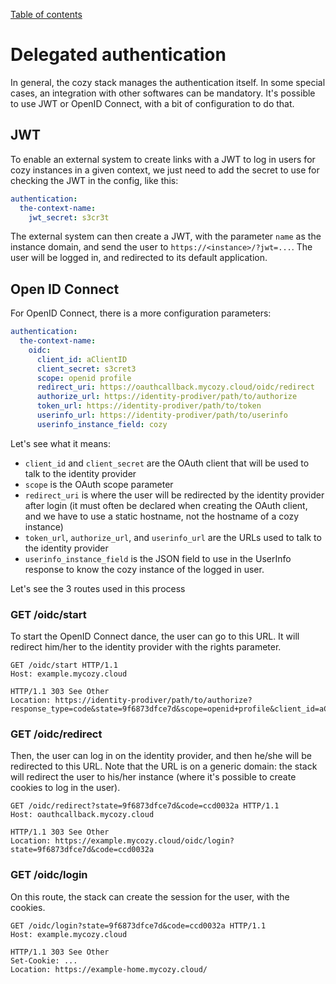 [Table of contents](README.md#table-of-contents)

# Delegated authentication

In general, the cozy stack manages the authentication itself. In some special
cases, an integration with other softwares can be mandatory. It's possible to
use JWT or OpenID Connect, with a bit of configuration to do that.

## JWT

To enable an external system to create links with a JWT to log in users for
cozy instances in a given context, we just need to add the secret to use for
checking the JWT in the config, like this:

```yaml
authentication:
  the-context-name:
    jwt_secret: s3cr3t
```

The external system can then create a JWT, with the parameter `name` as the
instance domain, and send the user to `https://<instance>/?jwt=...`. The user
will be logged in, and redirected to its default application.

## Open ID Connect

For OpenID Connect, there is a more configuration parameters:

```yaml
authentication:
  the-context-name:
    oidc:
      client_id: aClientID
      client_secret: s3cret3
      scope: openid profile
      redirect_uri: https://oauthcallback.mycozy.cloud/oidc/redirect
      authorize_url: https://identity-prodiver/path/to/authorize
      token_url: https://identity-prodiver/path/to/token
      userinfo_url: https://identity-prodiver/path/to/userinfo
      userinfo_instance_field: cozy
```

Let's see what it means:

- `client_id` and `client_secret` are the OAuth client that will be used to
  talk to the identity provider
- `scope` is the OAuth scope parameter
- `redirect_uri` is where the user will be redirected by the identity provider
  after login (it must often be declared when creating the OAuth client, and we
  have to use a static hostname, not the hostname of a cozy instance)
- `token_url`, `authorize_url`, and `userinfo_url` are the URLs used to talk to
  the identity provider
- `userinfo_instance_field` is the JSON field to use in the UserInfo response
  to know the cozy instance of the logged in user.

Let's see the 3 routes used in this process

### GET /oidc/start

To start the OpenID Connect dance, the user can go to this URL. It will
redirect him/her to the identity provider with the rights parameter.

```http
GET /oidc/start HTTP/1.1
Host: example.mycozy.cloud
```

```http
HTTP/1.1 303 See Other
Location: https://identity-prodiver/path/to/authorize?response_type=code&state=9f6873dfce7d&scope=openid+profile&client_id=aClientID&nonce=94246498&redirect_uri=https://oauthcallback.mycozy.cloud/oidc/redirect
```

### GET /oidc/redirect

Then, the user can log in on the identity provider, and then he/she will be
redirected to this URL. Note that the URL is on a generic domain: the stack
will redirect the user to his/her instance (where it's possible to create
cookies to log in the user).

```http
GET /oidc/redirect?state=9f6873dfce7d&code=ccd0032a HTTP/1.1
Host: oauthcallback.mycozy.cloud
```

```http
HTTP/1.1 303 See Other
Location: https://example.mycozy.cloud/oidc/login?state=9f6873dfce7d&code=ccd0032a
```

### GET /oidc/login

On this route, the stack can create the session for the user, with the cookies.

```http
GET /oidc/login?state=9f6873dfce7d&code=ccd0032a HTTP/1.1
Host: example.mycozy.cloud
```

```http
HTTP/1.1 303 See Other
Set-Cookie: ...
Location: https://example-home.mycozy.cloud/
```
